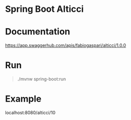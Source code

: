 # Spring Boot Alticci

# Documentation
https://app.swaggerhub.com/apis/fabiogaspari/alticci/1.0.0

# Run 
> ./mvnw spring-boot:run

# Example
localhost:8080/alticci/10

